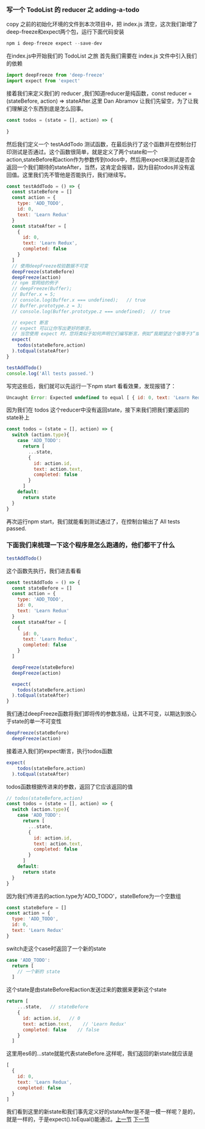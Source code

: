 ### 写一个 TodoList 的 reducer 之 adding-a-todo
copy 之前的初始化环境的文件到本次项目中，把 index.js 清空，这次我们新增了deep-freeze和expect两个包，运行下面代码安装
```js
npm i deep-freeze expect --save-dev
```
在index.js中开始我们的 TodoList 之旅
首先我们需要在 index.js 文件中引入我们的依赖
```js
import deepFreeze from 'deep-freeze'
import expect from 'expect'
```
接着我们来定义我们的 reducer ,我们知道reducer是纯函数，const reducer = (stateBefore, action) => stateAfter.这里 Dan Abramov 让我们先留空，为了让我们理解这个东西到底是怎么回事。
```js
const todos = (state = [], action) => {
  
}
```
然后我们定义一个 testAddTodo 测试函数，在最后执行了这个函数并在控制台打印测试是否通过。这个函数很简单，就是定义了两个state和一个action,stateBefore和action作为参数传到todos中，然后用expect来测试是否会返回一个我们期待的stateAfter，当然，这肯定会报错，因为目前todos并没有返回值。这里我们先不管他是否能执行，我们继续写。
```js
const testAddTodo = () => {
  const stateBefore = []
  const action = {
    type: 'ADD_TODO',
    id: 0,
    text: 'Learn Redux'
  }
  const stateAfter = [
    {
      id: 0,
      text: 'Learn Redux',
      completed: false
    }
  ]
  // 使用deepFreeze校验数据不可变
  deepFreeze(stateBefore)
  deepFreeze(action)
  // npm 官网给的例子
  // deepFreeze(Buffer);
  // Buffer.x = 5;
  // console.log(Buffer.x === undefined);   // true
  // Buffer.prototype.z = 3;
  // console.log(Buffer.prototype.z === undefined);  // true

  // expect 断言
  // expect 可以让你写出更好的断言。
  // 当您使用 expect 时，您将类似于如何声明它们编写断言，例如“我期望这个值等于3”或“我期望这个数组包含3”。当你写下这样的断言，你不需要记住实际订单和预期函数的参数 assert.equal，帮助你写出更好的测试。你可以用 chai 或 sinon.js 替代 expect
  expect(
    todos(stateBefore,action)
  ).toEqual(stateAfter)
}

testAddTodo()
console.log('All tests passed.')
```
写完这些后，我们就可以先运行一下npm start 看看效果，发现报错了：
```js
Uncaught Error: Expected undefined to equal [ { id: 0, text: 'Learn Redux', completed: false } ]
```
因为我们在 todos 这个reducer中没有返回state，接下来我们把我们要返回的state补上
```js
const todos = (state = [], action) => {
  switch (action.type){
    case 'ADD_TODO':
      return [
        ...state,
        {
          id: action.id,
          text: action.text,
          completed: false
        }
      ]
    default:
      return state
  }
}
``` 
再次运行npm start，我们就能看到测试通过了，在控制台输出了 All tests passed.
### 下面我们来梳理一下这个程序是怎么跑通的，他们都干了什么
```js
testAddTodo()
```
这个函数先执行，我们进去看看
```js
const testAddTodo = () => {
  const stateBefore = []
  const action = {
    type: 'ADD_TODO',
    id: 0,
    text: 'Learn Redux'
  }
  const stateAfter = [
    {
      id: 0,
      text: 'Learn Redux',
      completed: false
    }
  ]

  deepFreeze(stateBefore)
  deepFreeze(action)

  expect(
    todos(stateBefore,action)
  ).toEqual(stateAfter)
}
```
我们通过deepFreeze函数将我们即将传的参数冻结，让其不可变，以期达到放心于state的单一不可变性
```js
deepFreeze(stateBefore)
  deepFreeze(action)
```
接着进入我们的expect断言，执行todos函数
```js
expect(
    todos(stateBefore,action)
  ).toEqual(stateAfter)
```
todos函数根据传进来的参数，返回了它应该返回的值
```js
// todos(stateBefore,action) 
const todos = (state = [], action) => {
  switch (action.type){
    case 'ADD_TODO':
      return [
        ...state,
        {
          id: action.id,
          text: action.text,
          completed: false
        }
      ]
    default:
      return state
  }
}
```
因为我们传进去的action.type为'ADD_TODO'，stateBefore为一个空数组
```js
const stateBefore = []
const action = {
  type: 'ADD_TODO',
  id: 0,
  text: 'Learn Redux'
}
```
switch走这个case时返回了一个新的state
```js
case 'ADD_TODO':
  return [
    // 一个新的 state
  ]
```
这个state是由stateBefore和action发送过来的数据来更新这个state
```js
return [
    ...state,   // stateBefore
    {
      id: action.id,   // 0 
      text: action.text,    // 'Learn Redux'
      completed: false    // false
    }
  ]
```
这里用es6的...state就能代表stateBefore.这样呢，我们返回的新state就应该是
```js
[
  {
    id: 0,
    text: 'Learn Redux',
    completed: false
  }
]
```
我们看到这里的新state和我们事先定义好的stateAfter是不是一模一样呢？是的，就是一样的，于是expect().toEqual()能通过。[上一节](https://github.com/MothWillion/redux-todolist/tree/master/00-init-dev-env) [下一节](https://github.com/MothWillion/redux-todolist/tree/master/12-writing-a-todolist-reducer(toggling-a-todo))